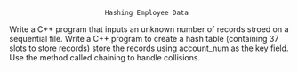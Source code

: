 							Hashing Employee Data


Write a C++ program that inputs an unknown number of records stroed on a sequential file.
Write a C++ program to create a hash table (containing 37 slots to store records) store the
records using account_num as the key field. Use the method called chaining to handle collisions. 
       

